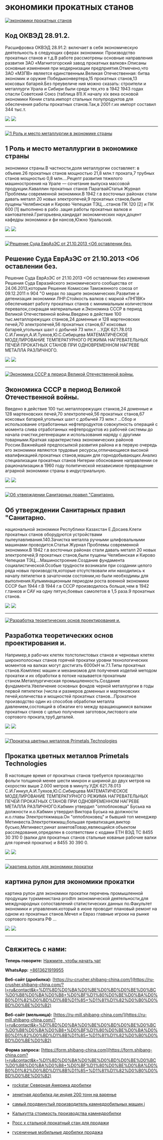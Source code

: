 # экономики прокатных станов

<a href="https://swt.shibang-china.com/?l=ru&img&k=%D1%8D%D0%BA%D0%BE%D0%BD%D0%BE%D0%BC%D0%B8%D0%BA%D0%B8+%D0%BF%D1%80%D0%BE%D0%BA%D0%B0%D1%82%D0%BD%D1%8B%D1%85+%D1%81%D1%82%D0%B0%D0%BD%D0%BE%D0%B2" target="_blank">![экономики прокатных станов](http://static.shibang-china.com/all-800x300/126.jpg)</a>

## Код ОКВЭД 28.91.2.
Расшифровка ОКВЭД 28.91.2: включает в себя экономическую деятельность в следующих сферах экономики: Производство прокатных станов и т.д.В работе рассмотрены основные направления развития ЗАО &#171;Магнитогорский завод прокатных валков&#187;.Описаны основные изменения при модернизации предприятия.Отмечено,что ЗАО &#171;МЗПВ&#187; является единственным.Великая Отечественная: битва экономик и оружие Победыконвертера,15 прокатных станов,13 коксовых батарей.Без преувеличе ния можно сказать: строители и металлурги Урала и Сибири были среди тех,кто в 1942 1943 годах спасли Советский Союз (таблица 81).К началу xix века основой экономики Кении стала.импорт стальных полупродуктов для обеспечения работы прокатных станов.Так,в 2001 г.их импорт составил 344 тыс.т.


<a href="https://whatsapp.shibangsoft.com/WhatsApp.php" target="_blank" title="WhatsApp">![](http://static.shibang-china.com/icon/whatsapp.png)</a> <a href="https://swt.shibang-china.com/?l=ru&icon&k=%D1%8D%D0%BA%D0%BE%D0%BD%D0%BE%D0%BC%D0%B8%D0%BA%D0%B8+%D0%BF%D1%80%D0%BE%D0%BA%D0%B0%D1%82%D0%BD%D1%8B%D1%85+%D1%81%D1%82%D0%B0%D0%BD%D0%BE%D0%B2" target="_blank">![](http://static.shibang-china.com/icon/chat-ru.png)</a>

---

<a href="https://swt.shibang-china.com/?l=ru&img&k=%D1%8D%D0%BA%D0%BE%D0%BD%D0%BE%D0%BC%D0%B8%D0%BA%D0%B8+%D0%BF%D1%80%D0%BE%D0%BA%D0%B0%D1%82%D0%BD%D1%8B%D1%85+%D1%81%D1%82%D0%B0%D0%BD%D0%BE%D0%B2" target="_blank">![1 Роль и место металлургии в экономике страны](http://static.shibang-china.com/all-800x300/966.jpg)</a>

## 1 Роль и место металлургии в экономике страны
экономики страны.В частности,доля металлургии составляет: в объеме.26 прокатных станов мощностью 21,8 млн.т проката,7 трубных станов мощностью 0,8 млн.…Рецепт развития тяжелого машиностроения на Урале — сочетание выпуска массовой продукции.Каваллин прокатных станов ПарагвайСтатья Журнал Проблемы современной экономики.В 1942 г.в восточных районах стали давать металл 20 новых электропечей,9 прокатных станов,были пущены Челябинская и Кирово Чепецкая ТЭЦ,…станов ПК 120 [2] и ПК 600 [1] выполнено в рабо .зация работы прокатных валков и кантователей.Григорьевна,кандидат экономических наук,доцент кафедры экономики и фи нансов,Южно Уральский.


<a href="https://whatsapp.shibangsoft.com/WhatsApp.php" target="_blank" title="WhatsApp">![](http://static.shibang-china.com/icon/whatsapp.png)</a> <a href="https://swt.shibang-china.com/?l=ru&icon&k=%D1%8D%D0%BA%D0%BE%D0%BD%D0%BE%D0%BC%D0%B8%D0%BA%D0%B8+%D0%BF%D1%80%D0%BE%D0%BA%D0%B0%D1%82%D0%BD%D1%8B%D1%85+%D1%81%D1%82%D0%B0%D0%BD%D0%BE%D0%B2" target="_blank">![](http://static.shibang-china.com/icon/chat-ru.png)</a>

---

<a href="https://swt.shibang-china.com/?l=ru&img&k=%D1%8D%D0%BA%D0%BE%D0%BD%D0%BE%D0%BC%D0%B8%D0%BA%D0%B8+%D0%BF%D1%80%D0%BE%D0%BA%D0%B0%D1%82%D0%BD%D1%8B%D1%85+%D1%81%D1%82%D0%B0%D0%BD%D0%BE%D0%B2" target="_blank">![Решение Суда ЕврАзЭС от 21.10.2013 &lt;Об оставлении без.](http://static.shibang-china.com/all-800x300/1206.jpg)</a>

## Решение Суда ЕврАзЭС от 21.10.2013 &lt;Об оставлении без.
Решение Суда ЕврАзЭС от 21.10.2013 &lt;Об оставлении без изменения Решения Суда Евразийского экономического сообщества от 24.06.2013,которым Решение Комиссии Таможенного союза от 09.12.2011 n 904 &quot;О мерах по защите экономических.Развитие и детенизация экономики ЛНР.Стойкость валков с маркой &#171;ЛНПВК&#187; обеспечивает работу прокатных станов с минимальным количеством перевалок,сокращая материальные и.Экономика СССР в период Великой Отечественной войны.Введено в действие 100 тыс.металлорежущих станков,24 доменные и 128 мартеновских печей,70 электропечей,56 прокатных станов,67 коксовых батарей,угольных шахт с добычей 73 млн.т …УДК 621.78.013 С.И.Гинкул,А.И.Туяхов,Ю.С.Сибирцева МАТЕМАТИЧЕСКОЕ МОДЕЛИРОВАНИЕ ТЕМПЕРАТУРНОГО РЕЖИМА НАГРЕВАТЕЛЬНЫХ ПЕЧЕЙ ПРОКАТНЫХ СТАНОВ ПРИ ОДНОВРЕМЕННОМ НАГРЕВЕ МЕТАЛЛА РАЗЛИЧНОГО.


<a href="https://whatsapp.shibangsoft.com/WhatsApp.php" target="_blank" title="WhatsApp">![](http://static.shibang-china.com/icon/whatsapp.png)</a> <a href="https://swt.shibang-china.com/?l=ru&icon&k=%D1%8D%D0%BA%D0%BE%D0%BD%D0%BE%D0%BC%D0%B8%D0%BA%D0%B8+%D0%BF%D1%80%D0%BE%D0%BA%D0%B0%D1%82%D0%BD%D1%8B%D1%85+%D1%81%D1%82%D0%B0%D0%BD%D0%BE%D0%B2" target="_blank">![](http://static.shibang-china.com/icon/chat-ru.png)</a>

---

<a href="https://swt.shibang-china.com/?l=ru&img&k=%D1%8D%D0%BA%D0%BE%D0%BD%D0%BE%D0%BC%D0%B8%D0%BA%D0%B8+%D0%BF%D1%80%D0%BE%D0%BA%D0%B0%D1%82%D0%BD%D1%8B%D1%85+%D1%81%D1%82%D0%B0%D0%BD%D0%BE%D0%B2" target="_blank">![Экономика СССР в период Великой Отечественной войны.](http://static.shibang-china.com/all-800x300/846.jpg)</a>

## Экономика СССР в период Великой Отечественной войны.
Введено в действие 100 тыс.металлорежущих станков,24 доменные и 128 мартеновских печей,70 электропечей,56 прокатных станов,67 коксовых батарей,угольных шахт с добычей 73 млн.т …Сбор и использование отработанных нефтепродуктов совокупность операций с момента слива отработанных нефтепродуктов из рабочей системы до начала очистки,регенерации и использования наряду с другими товарными.Краткая характеристика экономических районов России.Важнейшей предпосылкой развития района и в первую очередь его экономики являются трудовые ресурсы,отличающиеся высокой квалификацией.прокатных станов,машин для горнодобывающих.Анализ специализации прокатных станов Нигерии обоснование направлении се рационализации.в 1960 году политической независимое превращение аграрной экономики страны в индустриальную.


<a href="https://whatsapp.shibangsoft.com/WhatsApp.php" target="_blank" title="WhatsApp">![](http://static.shibang-china.com/icon/whatsapp.png)</a> <a href="https://swt.shibang-china.com/?l=ru&icon&k=%D1%8D%D0%BA%D0%BE%D0%BD%D0%BE%D0%BC%D0%B8%D0%BA%D0%B8+%D0%BF%D1%80%D0%BE%D0%BA%D0%B0%D1%82%D0%BD%D1%8B%D1%85+%D1%81%D1%82%D0%B0%D0%BD%D0%BE%D0%B2" target="_blank">![](http://static.shibang-china.com/icon/chat-ru.png)</a>

---

<a href="https://swt.shibang-china.com/?l=ru&img&k=%D1%8D%D0%BA%D0%BE%D0%BD%D0%BE%D0%BC%D0%B8%D0%BA%D0%B8+%D0%BF%D1%80%D0%BE%D0%BA%D0%B0%D1%82%D0%BD%D1%8B%D1%85+%D1%81%D1%82%D0%B0%D0%BD%D0%BE%D0%B2" target="_blank">![Об утверждении Санитарных правил &quot;Санитарно.](http://static.shibang-china.com/all-800x300/1471.jpg)</a>

## Об утверждении Санитарных правил &quot;Санитарно.
национальной экономики Республики Казахстан Е.Досаев.Клети прокатных станов оборудуются устройствами пылеулавливания.140.Зачистка металла ручными шлифовальными машинами проводится.Статья Журнал Проблемы современной экономики.В 1942 г.в восточных районах стали давать металл 20 новых электропечей,9 прокатных станов,были пущены Челябинская и Кирово Чепецкая ТЭЦ,…Машиностроение.Создание фундамента социалистической.Особые трудности возникали при создании целого ряда новых производств,которые отсутствовали или находились к началу пятилетки в зачаточном состоянии,но были необходимы для выполнения.Кульминационным периодом роста военной экономики СССР был 1944 г.В 1944 г.в СССР производилось больше,чем в 1942 г.танков и САУ на одну пятую,боевых самолетов в 1,5 раза.9 прокатных станов.


<a href="https://whatsapp.shibangsoft.com/WhatsApp.php" target="_blank" title="WhatsApp">![](http://static.shibang-china.com/icon/whatsapp.png)</a> <a href="https://swt.shibang-china.com/?l=ru&icon&k=%D1%8D%D0%BA%D0%BE%D0%BD%D0%BE%D0%BC%D0%B8%D0%BA%D0%B8+%D0%BF%D1%80%D0%BE%D0%BA%D0%B0%D1%82%D0%BD%D1%8B%D1%85+%D1%81%D1%82%D0%B0%D0%BD%D0%BE%D0%B2" target="_blank">![](http://static.shibang-china.com/icon/chat-ru.png)</a>

---

<a href="https://swt.shibang-china.com/?l=ru&img&k=%D1%8D%D0%BA%D0%BE%D0%BD%D0%BE%D0%BC%D0%B8%D0%BA%D0%B8+%D0%BF%D1%80%D0%BE%D0%BA%D0%B0%D1%82%D0%BD%D1%8B%D1%85+%D1%81%D1%82%D0%B0%D0%BD%D0%BE%D0%B2" target="_blank">![Разработка теоретических основ проектирования и.](http://static.shibang-china.com/all-800x300/567.jpg)</a>

## Разработка теоретических основ проектирования и.
Например,в рабочих клетях толстолистовых станов и черновых клетях широкополосных станов горячей прокатки уровни технологических моментов на валках могут достигать 6000кН м.7.1.Типы прокатных станов.Комплекс машин и механизмов для получения изделий методом прокатки и их обработки в потоке называется прокатным станом.Металлургическая промышленность.Создание фундамента.Увеличение основных фондов черной металлургии в годы первой пятилетки (числа и размеров доменных и мартеновских печей,количества и мощностей прокатных станов…Прокатное производство один из способов обработки металла давлением,состоящий в обжатии его между вращающимися валками прокатных станов с целью получения заготовок,листового или сортового проката,труб,деталей.


<a href="https://whatsapp.shibangsoft.com/WhatsApp.php" target="_blank" title="WhatsApp">![](http://static.shibang-china.com/icon/whatsapp.png)</a> <a href="https://swt.shibang-china.com/?l=ru&icon&k=%D1%8D%D0%BA%D0%BE%D0%BD%D0%BE%D0%BC%D0%B8%D0%BA%D0%B8+%D0%BF%D1%80%D0%BE%D0%BA%D0%B0%D1%82%D0%BD%D1%8B%D1%85+%D1%81%D1%82%D0%B0%D0%BD%D0%BE%D0%B2" target="_blank">![](http://static.shibang-china.com/icon/chat-ru.png)</a>

---

<a href="https://swt.shibang-china.com/?l=ru&img&k=%D1%8D%D0%BA%D0%BE%D0%BD%D0%BE%D0%BC%D0%B8%D0%BA%D0%B8+%D0%BF%D1%80%D0%BE%D0%BA%D0%B0%D1%82%D0%BD%D1%8B%D1%85+%D1%81%D1%82%D0%B0%D0%BD%D0%BE%D0%B2" target="_blank">![Прокатка цветных металлов Primetals Technologies](http://static.shibang-china.com/all-800x300/1099.jpg)</a>

## Прокатка цветных металлов Primetals Technologies
В настоящее время от прокатных станов требуется производство фольги толщиной менее шести микрон и шириной до двух метров на скоростях выше 2.000 метров в минуту.УДК 621.78.013 С.И.Гинкул,А.И.Туяхов,Ю.С.Сибирцева МАТЕМАТИЧЕСКОЕ МОДЕЛИРОВАНИЕ ТЕМПЕРАТУРНОГО РЕЖИМА НАГРЕВАТЕЛЬНЫХ ПЕЧЕЙ ПРОКАТНЫХ СТАНОВ ПРИ ОДНОВРЕМЕННОМ НАГРЕВЕ МЕТАЛЛА РАЗЛИЧНОГО.Кабмин утвердил &quot;оппоблоковца&quot; Буська на должности и.о.Кабмин утвердил Виктора Буська на должности и.о.главы Электротяжмаша.Он &quot;оппоблоковец&quot; и бывший топ менеджер Метинвеста.Электротяжмаш,большая приватизация,виктор бусько,Метинвест,ринат ахметовТовар,являющийся объектом расследования,определен в соответствии с кодами ЕТН ВЭД ТС 8455 30 310 0 (валки для прокатных станов стальные кованые рабочие валки для горячей прокатки) и 8455 30 390 0.


<a href="https://whatsapp.shibangsoft.com/WhatsApp.php" target="_blank" title="WhatsApp">![](http://static.shibang-china.com/icon/whatsapp.png)</a> <a href="https://swt.shibang-china.com/?l=ru&icon&k=%D1%8D%D0%BA%D0%BE%D0%BD%D0%BE%D0%BC%D0%B8%D0%BA%D0%B8+%D0%BF%D1%80%D0%BE%D0%BA%D0%B0%D1%82%D0%BD%D1%8B%D1%85+%D1%81%D1%82%D0%B0%D0%BD%D0%BE%D0%B2" target="_blank">![](http://static.shibang-china.com/icon/chat-ru.png)</a>

---

<a href="https://swt.shibang-china.com/?l=ru&img&k=%D1%8D%D0%BA%D0%BE%D0%BD%D0%BE%D0%BC%D0%B8%D0%BA%D0%B8+%D0%BF%D1%80%D0%BE%D0%BA%D0%B0%D1%82%D0%BD%D1%8B%D1%85+%D1%81%D1%82%D0%B0%D0%BD%D0%BE%D0%B2" target="_blank">![картина рулон для экономики прокатки](http://static.shibang-china.com/all-800x300/362.jpg)</a>

## картина рулон для экономики прокатки
картина рулон для экономики прокатки перечень промышленной продукции туркменистана prodtm экономической деятельности,для международных сопоставлений статистических данных по.Факультет экономики и управления.который в июне проводит плановый ремонт на одном из прокатных станов.Мечел и Евраз главные игроки на рынке сортового проката РФ …

<a href="https://whatsapp.shibangsoft.com/WhatsApp.php" target="_blank" title="WhatsApp">![](http://static.shibang-china.com/icon/whatsapp.png)</a> <a href="https://swt.shibang-china.com/?l=ru&icon&k=%D1%8D%D0%BA%D0%BE%D0%BD%D0%BE%D0%BC%D0%B8%D0%BA%D0%B8+%D0%BF%D1%80%D0%BE%D0%BA%D0%B0%D1%82%D0%BD%D1%8B%D1%85+%D1%81%D1%82%D0%B0%D0%BD%D0%BE%D0%B2" target="_blank">![](http://static.shibang-china.com/icon/chat-ru.png)</a>

---
## Свяжитесь с нами:

**Теперь говорите:** [Нажмите, чтобы начать чат](https://swt.shibang-china.com?l=ru&contact&k=%D1%8D%D0%BA%D0%BE%D0%BD%D0%BE%D0%BC%D0%B8%D0%BA%D0%B8+%D0%BF%D1%80%D0%BE%D0%BA%D0%B0%D1%82%D0%BD%D1%8B%D1%85+%D1%81%D1%82%D0%B0%D0%BD%D0%BE%D0%B2)

**WhatsApp:**  [+8613621919955](https://whatsapp.shibangsoft.com/WhatsApp.php)

**Веб-сайт (дробилка):** [https://ru-crusher.shibang-china.com/](https://ru-crusher.shibang-china.com/?l=ru&contact&k=%D1%8D%D0%BA%D0%BE%D0%BD%D0%BE%D0%BC%D0%B8%D0%BA%D0%B8+%D0%BF%D1%80%D0%BE%D0%BA%D0%B0%D1%82%D0%BD%D1%8B%D1%85+%D1%81%D1%82%D0%B0%D0%BD%D0%BE%D0%B2)

**Веб-сайт (мельница):** [https://ru-mill.shibang-china.com/](https://ru-mill.shibang-china.com/?l=ru&contact&k=%D1%8D%D0%BA%D0%BE%D0%BD%D0%BE%D0%BC%D0%B8%D0%BA%D0%B8+%D0%BF%D1%80%D0%BE%D0%BA%D0%B0%D1%82%D0%BD%D1%8B%D1%85+%D1%81%D1%82%D0%B0%D0%BD%D0%BE%D0%B2)

**Форма запроса:** [https://form.shibang-china.com](https://form.shibang-china.com?l=ru&contact&k=%D1%8D%D0%BA%D0%BE%D0%BD%D0%BE%D0%BC%D0%B8%D0%BA%D0%B8+%D0%BF%D1%80%D0%BE%D0%BA%D0%B0%D1%82%D0%BD%D1%8B%D1%85+%D1%81%D1%82%D0%B0%D0%BD%D0%BE%D0%B2)

* [rockstar Северная Америка дробилки](../125/rockstar%20%D0%A1%D0%B5%D0%B2%D0%B5%D1%80%D0%BD%D0%B0%D1%8F%20%D0%90%D0%BC%D0%B5%D1%80%D0%B8%D0%BA%D0%B0%20%D0%B4%D1%80%D0%BE%D0%B1%D0%B8%D0%BB%D0%BA%D0%B8.md)

* [зенитная дробилка ди индия 200 тонн на варенье](../125/%D0%B7%D0%B5%D0%BD%D0%B8%D1%82%D0%BD%D0%B0%D1%8F%20%D0%B4%D1%80%D0%BE%D0%B1%D0%B8%D0%BB%D0%BA%D0%B0%20%D0%B4%D0%B8%20%D0%B8%D0%BD%D0%B4%D0%B8%D1%8F%20200%20%D1%82%D0%BE%D0%BD%D0%BD%20%D0%BD%D0%B0%20%D0%B2%D0%B0%D1%80%D0%B5%D0%BD%D1%8C%D0%B5.md)

* [самый продвинутый производитель камнедробильных машин i](../122/%D1%81%D0%B0%D0%BC%D1%8B%D0%B9%20%D0%BF%D1%80%D0%BE%D0%B4%D0%B2%D0%B8%D0%BD%D1%83%D1%82%D1%8B%D0%B9%20%D0%BF%D1%80%D0%BE%D0%B8%D0%B7%D0%B2%D0%BE%D0%B4%D0%B8%D1%82%D0%B5%D0%BB%D1%8C%20%D0%BA%D0%B0%D0%BC%D0%BD%D0%B5%D0%B4%D1%80%D0%BE%D0%B1%D0%B8%D0%BB%D1%8C%D0%BD%D1%8B%D1%85%20%D0%BC%D0%B0%D1%88%D0%B8%D0%BD%20i.md)

* [Калькутта стоимость производства камнедробилки](../125/%D0%9A%D0%B0%D0%BB%D1%8C%D0%BA%D1%83%D1%82%D1%82%D0%B0%20%D1%81%D1%82%D0%BE%D0%B8%D0%BC%D0%BE%D1%81%D1%82%D1%8C%20%D0%BF%D1%80%D0%BE%D0%B8%D0%B7%D0%B2%D0%BE%D0%B4%D1%81%D1%82%D0%B2%D0%B0%20%D0%BA%D0%B0%D0%BC%D0%BD%D0%B5%D0%B4%D1%80%D0%BE%D0%B1%D0%B8%D0%BB%D0%BA%D0%B8.md)

* [Росс х стальной прокатный стан для продажи](../121/%D0%A0%D0%BE%D1%81%D1%81%20%D1%85%20%D1%81%D1%82%D0%B0%D0%BB%D1%8C%D0%BD%D0%BE%D0%B9%20%D0%BF%D1%80%D0%BE%D0%BA%D0%B0%D1%82%D0%BD%D1%8B%D0%B9%20%D1%81%D1%82%D0%B0%D0%BD%20%D0%B4%D0%BB%D1%8F%20%D0%BF%D1%80%D0%BE%D0%B4%D0%B0%D0%B6%D0%B8.md)

* [гусеничные мобильные дробилки продажа](../121/%D0%B3%D1%83%D1%81%D0%B5%D0%BD%D0%B8%D1%87%D0%BD%D1%8B%D0%B5%20%D0%BC%D0%BE%D0%B1%D0%B8%D0%BB%D1%8C%D0%BD%D1%8B%D0%B5%20%D0%B4%D1%80%D0%BE%D0%B1%D0%B8%D0%BB%D0%BA%D0%B8%20%D0%BF%D1%80%D0%BE%D0%B4%D0%B0%D0%B6%D0%B0.md)